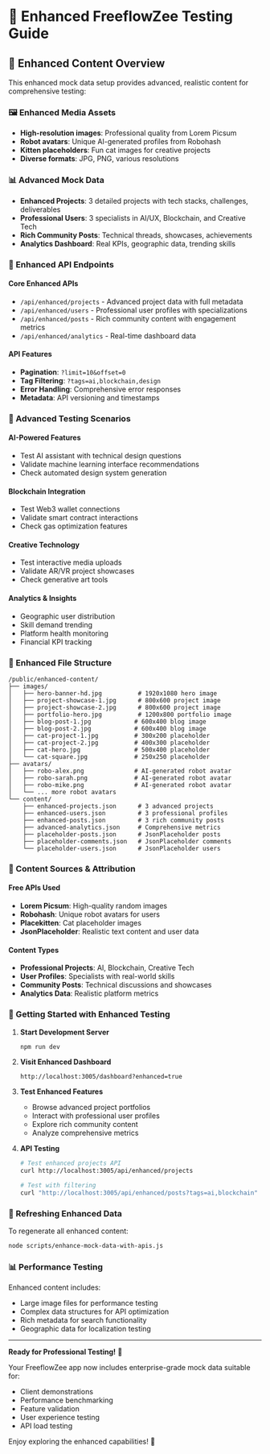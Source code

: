 # 🚀 Enhanced FreeflowZee Testing Guide

## 🎯 Enhanced Content Overview

This enhanced mock data setup provides advanced, realistic content for comprehensive testing:

### 🖼️ Enhanced Media Assets
- **High-resolution images**: Professional quality from Lorem Picsum
- **Robot avatars**: Unique AI-generated profiles from Robohash
- **Kitten placeholders**: Fun cat images for creative projects
- **Diverse formats**: JPG, PNG, various resolutions

### 📊 Advanced Mock Data
- **Enhanced Projects**: 3 detailed projects with tech stacks, challenges, deliverables
- **Professional Users**: 3 specialists in AI/UX, Blockchain, and Creative Tech
- **Rich Community Posts**: Technical threads, showcases, achievements
- **Analytics Dashboard**: Real KPIs, geographic data, trending skills

### 🔗 Enhanced API Endpoints

#### Core Enhanced APIs
- `/api/enhanced/projects` - Advanced project data with full metadata
- `/api/enhanced/users` - Professional user profiles with specializations
- `/api/enhanced/posts` - Rich community content with engagement metrics
- `/api/enhanced/analytics` - Real-time dashboard data

#### API Features
- **Pagination**: `?limit=10&offset=0`
- **Tag Filtering**: `?tags=ai,blockchain,design`
- **Error Handling**: Comprehensive error responses
- **Metadata**: API versioning and timestamps

### 🧪 Advanced Testing Scenarios

#### AI-Powered Features
- Test AI assistant with technical design questions
- Validate machine learning interface recommendations
- Check automated design system generation

#### Blockchain Integration
- Test Web3 wallet connections
- Validate smart contract interactions
- Check gas optimization features

#### Creative Technology
- Test interactive media uploads
- Validate AR/VR project showcases
- Check generative art tools

#### Analytics & Insights
- Geographic user distribution
- Skill demand trending
- Platform health monitoring
- Financial KPI tracking

### 📁 Enhanced File Structure

```
/public/enhanced-content/
├── images/
│   ├── hero-banner-hd.jpg          # 1920x1080 hero image
│   ├── project-showcase-1.jpg      # 800x600 project image
│   ├── project-showcase-2.jpg      # 800x600 project image
│   ├── portfolio-hero.jpg          # 1200x800 portfolio image
│   ├── blog-post-1.jpg            # 600x400 blog image
│   ├── blog-post-2.jpg            # 600x400 blog image
│   ├── cat-project-1.jpg          # 300x200 placeholder
│   ├── cat-project-2.jpg          # 400x300 placeholder
│   ├── cat-hero.jpg               # 500x400 placeholder
│   └── cat-square.jpg             # 250x250 placeholder
├── avatars/
│   ├── robo-alex.png              # AI-generated robot avatar
│   ├── robo-sarah.png             # AI-generated robot avatar
│   ├── robo-mike.png              # AI-generated robot avatar
│   └── ... more robot avatars
└── content/
    ├── enhanced-projects.json      # 3 advanced projects
    ├── enhanced-users.json         # 3 professional profiles
    ├── enhanced-posts.json         # 3 rich community posts
    ├── advanced-analytics.json     # Comprehensive metrics
    ├── placeholder-posts.json      # JsonPlaceholder posts
    ├── placeholder-comments.json   # JsonPlaceholder comments
    └── placeholder-users.json      # JsonPlaceholder users
```

### 🎨 Content Sources & Attribution

#### Free APIs Used
- **Lorem Picsum**: High-quality random images
- **Robohash**: Unique robot avatars for users
- **Placekitten**: Cat placeholder images
- **JsonPlaceholder**: Realistic text content and user data

#### Content Types
- **Professional Projects**: AI, Blockchain, Creative Tech
- **User Profiles**: Specialists with real-world skills
- **Community Posts**: Technical discussions and showcases
- **Analytics Data**: Realistic platform metrics

### 🚀 Getting Started with Enhanced Testing

1. **Start Development Server**
   ```bash
   npm run dev
   ```

2. **Visit Enhanced Dashboard**
   ```
   http://localhost:3005/dashboard?enhanced=true
   ```

3. **Test Enhanced Features**
   - Browse advanced project portfolios
   - Interact with professional user profiles
   - Explore rich community content
   - Analyze comprehensive metrics

4. **API Testing**
   ```bash
   # Test enhanced projects API
   curl http://localhost:3005/api/enhanced/projects
   
   # Test with filtering
   curl "http://localhost:3005/api/enhanced/posts?tags=ai,blockchain"
   ```

### 🔄 Refreshing Enhanced Data

To regenerate all enhanced content:
```bash
node scripts/enhance-mock-data-with-apis.js
```

### 📊 Performance Testing

Enhanced content includes:
- Large image files for performance testing
- Complex data structures for API optimization
- Rich metadata for search functionality
- Geographic data for localization testing

---

**Ready for Professional Testing!** 🎉 

Your FreeflowZee app now includes enterprise-grade mock data suitable for:
- Client demonstrations
- Performance benchmarking
- Feature validation
- User experience testing
- API load testing

Enjoy exploring the enhanced capabilities! 🚀
